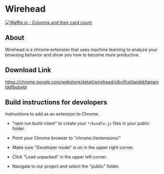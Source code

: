 # Wirehead

[![Waffle.io - Columns and their card count](https://badge.waffle.io/wirehead-extension/wirehead.svg?columns=all)](https://waffle.io/wirehead-extension/wirehead)

## About
Wirehead is a chrome extension that uses machine learning to analyze your browsing behavior and show you how to become more productive.

## Download Link
https://chrome.google.com/webstore/detail/wirehead/olbnlfcplijajgbkfgpjamlddfbpbebl

## Build instructions for devolopers

Instructions to add as an extension to Chrome:

- "npm run build-client" to create your `*/bundle.js` files in your public folder.

- Point your Chrome browser to "chrome://extensions/"

- Make sure "Developer mode" is on in the upper right corner.

- Click "Load unpacked" in the upper left corner.

- Navigate to our project and select the "public" folder.
